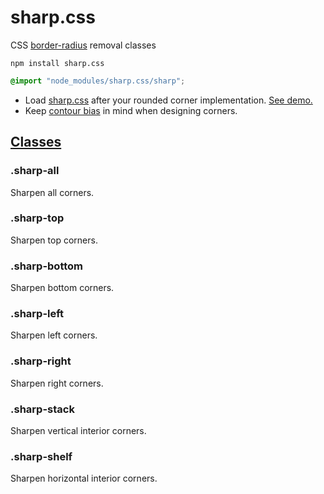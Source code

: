 # sharp.css

CSS [border-radius](https://developer.mozilla.org/en-US/docs/Web/CSS/border-radius) removal classes

```
npm install sharp.css
```

```css
@import "node_modules/sharp.css/sharp";
```

- Load [sharp.css](sharp.css) after your rounded corner implementation. [See demo.](https://ryanve.github.io/sharp.css/)
- Keep [contour bias](https://graphicdesign.stackexchange.com/a/84943/100255) in mind when designing corners.

## [Classes](https://ryanve.github.io/sharp.css/)

### .sharp-all

Sharpen all corners.

### .sharp-top

Sharpen top corners.

### .sharp-bottom

Sharpen bottom corners.

### .sharp-left

Sharpen left corners.

### .sharp-right

Sharpen right corners.

### .sharp-stack

Sharpen vertical interior corners.

### .sharp-shelf

Sharpen horizontal interior corners.
